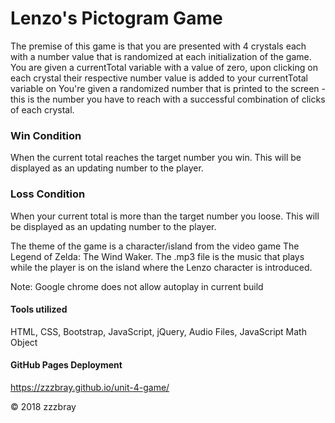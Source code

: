 # Lenzo's Pictogram Game

The premise of this game is that you are presented with 4 crystals each with a number value that is randomized at each initialization of the game. You are given a currentTotal variable with a value of zero, upon clicking on each crystal their respective number value is added to your currentTotal variable on You're given a randomized number that is printed to the screen - this is the number you have to reach with a successful combination of clicks of each crystal.

### Win Condition

When the current total reaches the target number you win. This will be displayed as an updating number to the player.

### Loss Condition

When your current total is more than the target number you loose. This will be displayed as an updating number to the player.

The theme of the game is a character/island from the video game The Legend of Zelda: The Wind Waker. The .mp3 file is the music that plays while the player is on the island where the Lenzo character is introduced.

Note: Google chrome does not allow autoplay in current build

#### Tools utilized

HTML, CSS, Bootstrap, JavaScript, jQuery, Audio Files, JavaScript Math Object

#### GitHub Pages Deployment

https://zzzbray.github.io/unit-4-game/

© 2018 zzzbray
